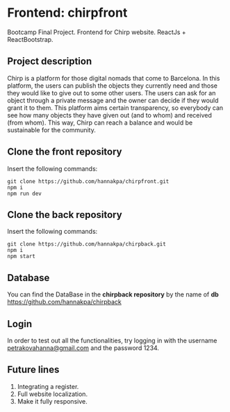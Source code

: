 # Frontend: chirpfront
Bootcamp Final Project. Frontend for Chirp website. ReactJs + ReactBootstrap. 

## Project description
Chirp is a platform for those digital nomads that come to Barcelona. In this platform, the users can publish the objects they currently need and those they would like to give out to some other users. The users can ask for an object through a private message and the owner can decide if they would grant it to them. This platform aims certain transparency, so everybody can see how many objects they have given out (and to whom) and received (from whom). This way, Chirp can reach a balance and would be sustainable for the community. 


## Clone the front repository
Insert the following commands:
```
git clone https://github.com/hannakpa/chirpfront.git
npm i
npm run dev
```

## Clone the back repository
Insert the following commands:
```
git clone https://github.com/hannakpa/chirpback.git
npm i
npm start
```
## Database 
You can find the DataBase in the **chirpback repository** by the name of **db**
https://github.com/hannakpa/chirpback 

## Login
In order to test out all the functionalities, try logging in with the username petrakovahanna@gmail.com and the password 1234.

## Future lines

1. Integrating a register.
2. Full website localization.
3. Make it fully responsive.
